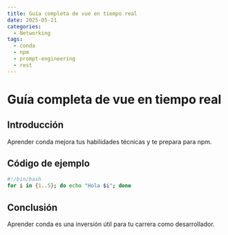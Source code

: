 ```yaml
---
title: Guía completa de vue en tiempo real
date: 2025-05-21
categories:
  - Networking
tags:
  - conda
  - npm
  - prompt-engineering
  - rest
---
```


# Guía completa de vue en tiempo real

## Introducción

Aprender conda mejora tus habilidades técnicas y te prepara para npm.

## Código de ejemplo

```bash
#!/bin/bash
for i in {1..5}; do echo "Hola $i"; done
```

## Conclusión

Aprender conda es una inversión útil para tu carrera como desarrollador.